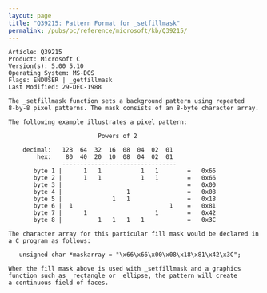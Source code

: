 ```yaml
---
layout: page
title: "Q39215: Pattern Format for _setfillmask"
permalink: /pubs/pc/reference/microsoft/kb/Q39215/
---
```


	Article: Q39215
	Product: Microsoft C
	Version(s): 5.00 5.10
	Operating System: MS-DOS
	Flags: ENDUSER | _getfillmask
	Last Modified: 29-DEC-1988
	
	The _setfillmask function sets a background pattern using repeated
	8-by-8 pixel patterns. The mask consists of an 8-byte character array.
	
	The following example illustrates a pixel pattern:
	
	                         Powers of 2
	
	    decimal:   128  64  32  16  08  04  02  01
	        hex:    80  40  20  10  08  04  02  01
	               --------------------------------
	       byte 1 |      1   1           1   1        =   0x66
	       byte 2 |      1   1           1   1        =   0x66
	       byte 3 |                                   =   0x00
	       byte 4 |                  1                =   0x08
	       byte 5 |              1   1                =   0x18
	       byte 6 |  1                           1    =   0x81
	       byte 7 |      1                   1        =   0x42
	       byte 8 |          1   1   1   1            =   0x3C
	
	The character array for this particular fill mask would be declared in
	a C program as follows:
	
	   unsigned char *maskarray = "\x66\x66\x00\x08\x18\x81\x42\x3C";
	
	When the fill mask above is used with _setfillmask and a graphics
	function such as _rectangle or _ellipse, the pattern will create
	a continuous field of faces.
